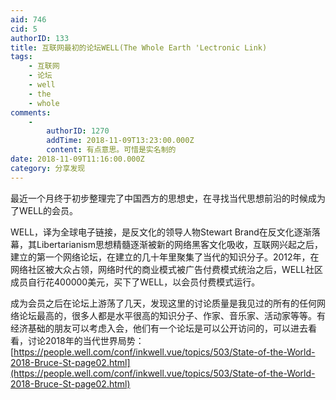 ```yaml
---
aid: 746
cid: 5
authorID: 133
title: 互联网最初的论坛WELL(The Whole Earth 'Lectronic Link)
tags:
    - 互联网
    - 论坛
    - well
    - the
    - whole
comments:
    -
        authorID: 1270
        addTime: 2018-11-09T13:23:00.000Z
        content: 有点意思。可惜是实名制的
date: 2018-11-09T11:16:00.000Z
category: 分享发现
---
```


最近一个月终于初步整理完了中国西方的思想史，在寻找当代思想前沿的时候成为了WELL的会员。

WELL，译为全球电子链接，是反文化的领导人物Stewart Brand在反文化逐渐落幕，其Libertarianism思想精髓逐渐被新的网络黑客文化吸收，互联网兴起之后，建立的第一个网络论坛，在建立的几十年里聚集了当代的知识分子。2012年，在网络社区被大众占领，网络时代的商业模式被广告付费模式统治之后，WELL社区成员自行花400000美元，买下了WELL，以会员付费模式运行。

成为会员之后在论坛上游荡了几天，发现这里的讨论质量是我见过的所有的任何网络论坛最高的，很多人都是水平很高的知识分子、作家、音乐家、活动家等等。有经济基础的朋友可以考虑入会，他们有一个论坛是可以公开访问的，可以进去看看，讨论2018年的当代世界局势：[https://people.well.com/conf/inkwell.vue/topics/503/State-of-the-World-2018-Bruce-St-page02.html](https://people.well.com/conf/inkwell.vue/topics/503/State-of-the-World-2018-Bruce-St-page02.html)
